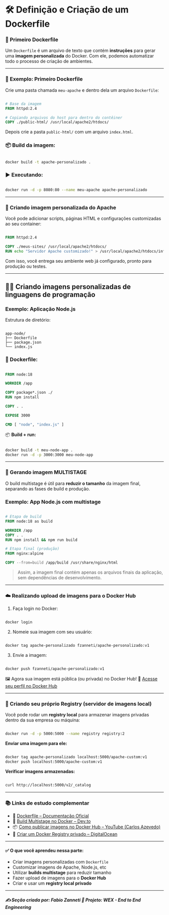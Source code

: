 # 🛠️ Definição e Criação de um Dockerfile

### 🧱 Primeiro Dockerfile

Um `Dockerfile` é um arquivo de texto que contém **instruções** para gerar uma **imagem personalizada** do Docker. Com ele, podemos automatizar todo o processo de criação de ambientes.

---

### 📝 Exemplo: Primeiro Dockerfile

Crie uma pasta chamada `meu-apache` e dentro dela um arquivo `Dockerfile`:

```dockerfile

# Base da imagem
FROM httpd:2.4

# Copiando arquivos do host para dentro do contêiner
COPY ./public-html/ /usr/local/apache2/htdocs/

```

Depois crie a pasta `public-html/` com um arquivo `index.html`.

### 📦 **Build da imagem:**

```bash

docker build -t apache-personalizado .

```

### ▶️ **Executando:**

```bash

docker run -d -p 8080:80 --name meu-apache apache-personalizado

```

---

### 🔧 Criando imagem personalizada do Apache

Você pode adicionar scripts, páginas HTML e configurações customizadas ao seu container:

```dockerfile

FROM httpd:2.4

COPY ./meus-sites/ /usr/local/apache2/htdocs/
RUN echo "Servidor Apache customizado!" > /usr/local/apache2/htdocs/info.txt

```

Com isso, você entrega seu ambiente web já configurado, pronto para produção ou testes.

---

## 👨‍💻 Criando imagens personalizadas de linguagens de programação

### Exemplo: Aplicação Node.js

Estrutura de diretório:

```

app-node/
├── Dockerfile
├── package.json
└── index.js

```

### 📄 Dockerfile:

```dockerfile

FROM node:18

WORKDIR /app

COPY package*.json ./
RUN npm install

COPY . .

EXPOSE 3000

CMD [ "node", "index.js" ]

```

📦 **Build + run:**

```bash

docker build -t meu-node-app .
docker run -d -p 3000:3000 meu-node-app

```

---

### 🧪 Gerando imagem MULTISTAGE

O build multistage é útil para **reduzir o tamanho** da imagem final, separando as fases de build e produção.

### Exemplo: App Node.js com multistage

```dockerfile

# Etapa de build
FROM node:18 as build

WORKDIR /app
COPY . .
RUN npm install && npm run build

# Etapa final (produção)
FROM nginx:alpine

COPY --from=build /app/build /usr/share/nginx/html

```

> Assim, a imagem final contém apenas os arquivos finais da aplicação, sem dependências de desenvolvimento.

---

### ☁️ Realizando upload de imagens para o Docker Hub

1. Faça login no Docker:

```bash

docker login

```

2. Nomeie sua imagem com seu usuário:

```bash

docker tag apache-personalizado fzanneti/apache-personalizado:v1

```

3. Envie a imagem:

```bash

docker push fzanneti/apache-personalizado:v1

```

🖼️ Agora sua imagem está pública (ou privada) no Docker Hub!
🔗 [Acesse seu perfil no Docker Hub](https://hub.docker.com/)

---

### 🏢 Criando seu próprio Registry (servidor de imagens local)

Você pode rodar um **registry local** para armazenar imagens privadas dentro da sua empresa ou máquina:

```bash

docker run -d -p 5000:5000 --name registry registry:2

```

**Enviar uma imagem para ele:**

```bash

docker tag apache-personalizado localhost:5000/apache-custom:v1
docker push localhost:5000/apache-custom:v1

```

**Verificar imagens armazenadas:**

```bash

curl http://localhost:5000/v2/_catalog

```

---

### 📚 Links de estudo complementar

* 📘 [Dockerfile – Documentação Oficial](https://docs.docker.com/engine/reference/builder/)
* 🧱 [Build Multistage no Docker – Dev.to](https://dev.to/joaopedrofilho/build-multistage-com-docker-38e8)
* 📦 [Como publicar imagens no Docker Hub – YouTube (Carlos Azevedo)](https://www.youtube.com/watch?v=_3fN1GikFQg)
* 🏢 [Criar um Docker Registry privado – DigitalOcean](https://www.digitalocean.com/community/tutorials/how-to-set-up-a-private-docker-registry-on-ubuntu-20-04)

---

#### ✅ O que você aprendeu nessa parte:

* Criar imagens personalizadas com `Dockerfile`
* Customizar imagens de Apache, Node.js, etc
* Utilizar **builds multistage** para reduzir tamanho
* Fazer upload de imagens para o **Docker Hub**
* Criar e usar um **registry local privado**

---

##### ✍️ **Seção criada por:** *Fabio Zanneti* 🎯 Projeto: **WEX - End to End Engineering**